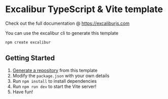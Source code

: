# Excalibur TypeScript & Vite template

Check out the full documentation @ https://excaliburjs.com

You can use the excalibur cli to generate this template

```sh
npm create excalibur
```

## Getting Started

1. [Generate a repository](https://github.com/excaliburjs/template-ts-vite/generate) from this template
2. Modify the `package.json` with your own details
3. Run `npm install` to install dependencies
4. Run `npm run dev` to start the Vite server!
5. Have fun!
